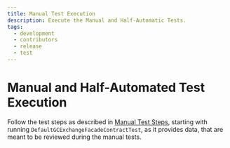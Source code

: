 ```yaml
---
title: Manual Test Execution
description: Execute the Manual and Half-Automatic Tests.
tags:
  - development
  - contributors
  - release
  - test
---
```


# Manual and Half-Automated Test Execution

Follow the test steps as described in [Manual Test Steps](/dev/category/manual-test-steps/),
starting with running `DefaultGCExchangeFacadeContractTest`, as it provides
data, that are meant to be reviewed during the manual tests.
